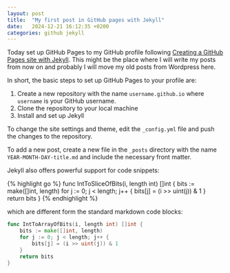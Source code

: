 ```yaml
---
layout: post
title:  "My first post in GitHub pages with Jekyll"
date:   2024-12-21 16:12:35 +0200
categories: github jekyll
---
```


Today set up GitHub Pages to my GitHub profile following [Creating a GitHub Pages site with Jekyll](https://docs.github.com/en/pages/setting-up-a-github-pages-site-with-jekyll/creating-a-github-pages-site-with-jekyll). This might be the place where I will write my posts from now on and probably I will move my old posts from Wordpress here.

In short, the basic steps to set up GitHub Pages to your profile are:

1. Create a new repository with the name `username.github.io` where `username` is your GitHub username.
1. Clone the repository to your local machine
1. Install and set up Jekyll

To change the site settings and theme, edit the `_config.yml` file and push the changes to the repository. 

To add a new post, create a new file in the `_posts` directory with the name `YEAR-MONTH-DAY-title.md` and include the necessary front matter.

Jekyll also offers powerful support for code snippets:

{% highlight go %}
func IntToSliceOfBits(i, length int) []int {
	bits := make([]int, length)
	for j := 0; j < length; j++ {
		bits[j] = (i >> uint(j)) & 1
	}
	return bits
}
{% endhighlight %}

which are different form the standard markdown code blocks:

```go
func IntToArrayOfBits(i, length int) []int {
	bits := make([]int, length)
	for j := 0; j < length; j++ {
		bits[j] = (i >> uint(j)) & 1
	}
	return bits
}
```

